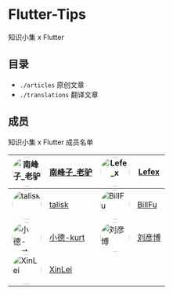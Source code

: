 # Flutter-Tips
知识小集 x Flutter

## 目录

- `./articles` 原创文章
- `./translations` 翻译文章

## 成员

知识小集 x Flutter 成员名单

 <a href="https://weibo.com/touristdiary"><img style="border-radius: 30px" src="https://tva1.sinaimg.cn/crop.1.0.1366.1366.180/c5ff030ejw8f5bbc70i61j212011yq80.jpg" title="南峰子_老驴" width="60"/></a> | [南峰子_老驴](https://weibo.com/touristdiary) | <a href="https://weibo.com/u/5953150140"><img style="border-radius: 30px" src="https://tvax3.sinaimg.cn/crop.0.0.667.667.180/006uSOiEly8fxzfw4tub0j30ij0ijt92.jpg" title="Lefe_x" width="60"/></a> | [Lefex](https://github.com/lefex) 
------------- | ------------- | ------------- | -------------
<a href="https://weibo.com/talisk"><img style="border-radius: 30px" src="https://avatars1.githubusercontent.com/u/7621572?s=460&v=4" title="talisk" width="60"/></a> | [talisk](https://weibo.com/talisk) | <a href="https://github.com/fuleibill"><img style="border-radius: 30px" src="https://avatars1.githubusercontent.com/u/9024080?s=460&v=4" title="BillFu" width="60"/></a> | [BillFu](https://github.com/fuleibill)
<a href="https://github.com/koudle"><img style="border-radius: 30px" src="https://avatars2.githubusercontent.com/u/13464904?s=460&v=4" title="小德-kurt" width="60"/></a> | [小德-kurt](https://github.com/koudle) | <a href="https://github.com/Realank"><img style="border-radius: 30px" src="https://avatars1.githubusercontent.com/u/11557944?s=460&v=4" title="刘彦博" width="60"/></a> | [刘彦博](https://github.com/Realank)
<a href="https://github.com/Vadaski"><img style="border-radius: 30px" src="https://avatars1.githubusercontent.com/u/23734225?s=460&v=4" title="XinLei" width="60"/></a> | [XinLei](https://github.com/Vadaski) ||

